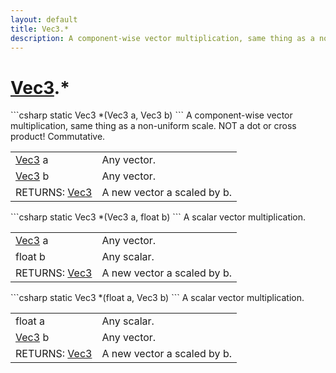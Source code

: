 ```yaml
---
layout: default
title: Vec3.*
description: A component-wise vector multiplication, same thing as a non-uniform scale. NOT a dot or cross product! Commutative.
---
```

# [Vec3]({{site.url}}/Pages/Reference/Vec3.html).*

<div class='signature' markdown='1'>
```csharp
static Vec3 *(Vec3 a, Vec3 b)
```
A component-wise vector multiplication, same thing as
a non-uniform scale. NOT a dot or cross product! Commutative.
</div>

|  |  |
|--|--|
|[Vec3]({{site.url}}/Pages/Reference/Vec3.html) a|Any vector.|
|[Vec3]({{site.url}}/Pages/Reference/Vec3.html) b|Any vector.|
|RETURNS: [Vec3]({{site.url}}/Pages/Reference/Vec3.html)|A new vector a scaled by b.|

<div class='signature' markdown='1'>
```csharp
static Vec3 *(Vec3 a, float b)
```
A scalar vector multiplication.
</div>

|  |  |
|--|--|
|[Vec3]({{site.url}}/Pages/Reference/Vec3.html) a|Any vector.|
|float b|Any scalar.|
|RETURNS: [Vec3]({{site.url}}/Pages/Reference/Vec3.html)|A new vector a scaled by b.|

<div class='signature' markdown='1'>
```csharp
static Vec3 *(float a, Vec3 b)
```
A scalar vector multiplication.
</div>

|  |  |
|--|--|
|float a|Any scalar.|
|[Vec3]({{site.url}}/Pages/Reference/Vec3.html) b|Any vector.|
|RETURNS: [Vec3]({{site.url}}/Pages/Reference/Vec3.html)|A new vector a scaled by b.|




